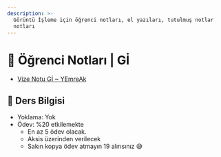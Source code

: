 ```yaml
---
description: >-
  Görüntü İşleme için öğrenci notları, el yazıları, tutulmuş notlar
  notları
---
```


# 📕 Öğrenci Notları \| Gİ

<!--YPackage.YGitbookIntegration-tarafından-otomatik-oluşturulmuştur-->

- [Vize Notu Gİ ~ YEmreAk](Vize%20Notu%20G%C4%B0%20~%20YEmreAk.pdf)

<!--YPackage.YGitbookIntegration-tarafından-otomatik-oluşturulmuştur-->

## 🔸 Ders Bilgisi

- Yoklama: Yok
- Ödev: %20 etkilemekte
  - En az 5 ödev olacak.
  - Aksis üzerinden verilecek
  - Sakın kopya ödev atmayın 19 alırısınız 😅
